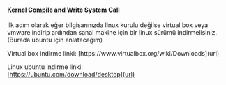 #### Kernel Compile and Write System Call 
<p>
  İlk adım olarak eğer bilgisarınızda linux kurulu değilse virtual box veya vmware indirip ardından sanal makine için bir linux sürümü indirmelisiniz.(Burada ubuntu için anlatacağım)  
</p> 
Virtual box indirme linki:  
[https://www.virtualbox.org/wiki/Downloads](url)  
  
Linux ubuntu indirme linki:  
[https://ubuntu.com/download/desktop](url)
